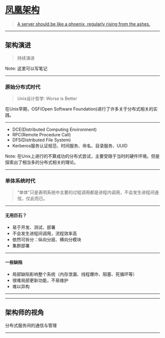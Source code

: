 # [凤凰架构](http://icyfenix.cn/architecture/architect-history/)

> [A server should be like a phoenix, regularly rising from the ashes.](https://martinfowler.com/bliki/PhoenixServer.html)

----

## 架构演进

> 持续演进

Note: 这里可以写笔记

---

### 原始分布式时代

> Unix设计哲学: Worse is Better

在Unix早期，OSF(Open Software Foundation)进行了许多关于分布式相关的实践。

---

- DCE(Distributed Computing Environment) <!-- .element: class="fragment" -->
- RPC(Remote Procedure Call) <!-- .element: class="fragment" -->
- DFS(Distributed File System) <!-- .element: class="fragment" -->
- Kerberos服务认证规范、时间服务、命名、目录服务、UUID <!-- .element: class="fragment" -->

Note: 在Unix上进行的不算成功的分布式尝试，主要受限于当时的硬件环境。但是探索出了相当多的分布式相关的理论。

---

### 单体系统时代
> “单体”只是表明系统中主要的过程调用都是进程内调用，不会发生进程间通信，仅此而已。

---

#### 无用巨石？

- 易于开发、测试、部署 <!-- .element: class="fragment" -->
- 不会发生进程间调用，流程效率高 <!-- .element: class="fragment" -->
- 依然可拆分：纵向分层、横向分模块 <!-- .element: class="fragment" -->
- 集群部署 <!-- .element: class="fragment" -->

---

#### 一些缺陷

- 局部缺陷影响整个系统（内存泄漏、线程爆炸、阻塞、死循环等） <!-- .element: class="fragment" -->
- 很难局部更新功能，不易维护 <!-- .element: class="fragment" -->
- 难以异构 <!-- .element: class="fragment" -->


---


----

## 架构师的视角
分布式服务间的通信与管理

---

